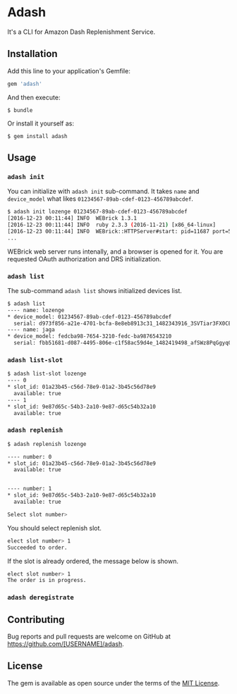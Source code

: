 # Adash

It's a CLI for Amazon Dash Replenishment Service.

## Installation

Add this line to your application's Gemfile:

```ruby
gem 'adash'
```

And then execute:

    $ bundle

Or install it yourself as:

    $ gem install adash

## Usage

### `adash init`

You can initialize with `adash init` sub-command. It takes `name` and `device_model` what likes `01234567-89ab-cdef-0123-456789abcdef`.

```bash
$ adash init lozenge 01234567-89ab-cdef-0123-456789abcdef
[2016-12-23 00:11:44] INFO  WEBrick 1.3.1
[2016-12-23 00:11:44] INFO  ruby 2.3.3 (2016-11-21) [x86_64-linux]
[2016-12-23 00:11:44] INFO  WEBrick::HTTPServer#start: pid=11687 port=55582
...
```

WEBrick web server runs intenally, and a browser is opened for it.
You are requested OAuth authorization and DRS initialization.

### `adash list`

The sub-command `adash list` shows initialized devices list.

```bash
$ adash list
---- name: lozenge
* device_model: 01234567-89ab-cdef-0123-456789abcdef
  serial: d973f856-a21e-4701-bcfa-8e8eb8913c31_1482343916_3SVTiar3FX0CBnZW
---- name: jaga
* device_model: fedcba98-7654-3210-fedc-ba9876543210
  serial: fbb51681-d087-4495-806e-c1f58ac59d4e_1482419498_afSWz8PqGgyqOqaH
```

### `adash list-slot`

```bash
$ adash list-slot lozenge
---- 0
* slot_id: 01a23b45-c56d-78e9-01a2-3b45c56d78e9
  available: true
---- 1
* slot_id: 9e87d65c-54b3-2a10-9e87-d65c54b32a10
  available: true
```

### `adash replenish`

```bash
$ adash replenish lozenge

---- number: 0
* slot_id: 01a23b45-c56d-78e9-01a2-3b45c56d78e9
  available: true


---- number: 1
* slot_id: 9e87d65c-54b3-2a10-9e87-d65c54b32a10
  available: true

Select slot number>
```

You should select replenish slot.

```bash
elect slot number> 1
Succeeded to order.
```

If the slot is already ordered, the message below is shown.

```bash
elect slot number> 1
The order is in progress.
```

### `adash deregistrate`

## Contributing

Bug reports and pull requests are welcome on GitHub at https://github.com/[USERNAME]/adash.


## License

The gem is available as open source under the terms of the [MIT License](http://opensource.org/licenses/MIT).

